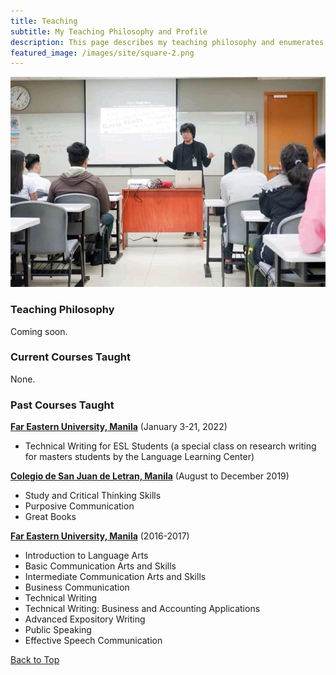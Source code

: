 ```yaml
---
title: Teaching
subtitle: My Teaching Philosophy and Profile
description: This page describes my teaching philosophy and enumerates modules I currently and previously facilitated.
featured_image: /images/site/square-2.png
---
```


![](/images/me/2018feuwe.jpg)

### Teaching Philosophy
Coming soon.

### Current Courses Taught
None.

### Past Courses Taught
[**Far Eastern University, Manila**](https://www.feu.edu.ph) (January 3-21, 2022)
* Technical Writing for ESL Students (a special class on research writing for masters students by the Language Learning Center)

[**Colegio de San Juan de Letran, Manila**](https://www.letran.edu.ph) (August to December 2019)
* Study and Critical Thinking Skills
* Purposive Communication
* Great Books

[**Far Eastern University, Manila**](https://www.feu.edu.ph) (2016-2017)
* Introduction to Language Arts
* Basic Communication Arts and Skills
* Intermediate Communication Arts and Skills
* Business Communication
* Technical Writing
* Technical Writing: Business and Accounting Applications
* Advanced Expository Writing
* Public Speaking
* Effective Speech Communication

<a href="#" class="button button--large">Back to Top</a>